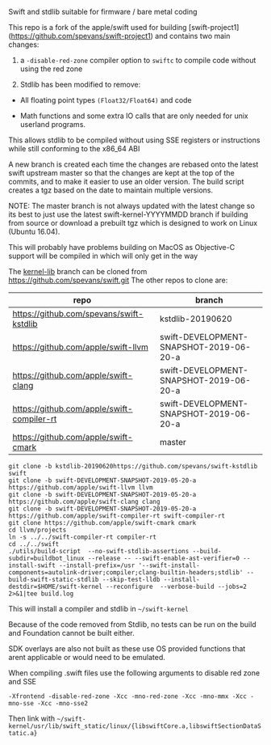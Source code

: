 Swift and stdlib suitable for firmware / bare metal coding


This repo is a fork of the apple/swift used for building [swift-project1]
(https://github.com/spevans/swift-project1) and contains two main changes:

1. a `-disable-red-zone` compiler option to `swiftc` to compile code without
using the red zone

2. Stdlib has been modified to remove:

- All floating point types `(Float32/Float64)` and code

- Math functions and some extra IO calls that are only needed for unix userland
programs.

This allows stdlib to be compiled without using SSE registers or instructions
while still conforming to the x86_64 ABI


A new branch is created each time the changes are rebased onto the latest swift
upstream master so that the changes are kept at the top of the commits, and to
make it easier to use an older version. The build script creates a tgz based on
the date to maintain multiple versions.

NOTE: The master branch is not always updated with the latest change so its best
to just use the latest swift-kernel-YYYYMMDD branch if building from source or
download a prebuilt tgz which is designed to work on Linux (Ubuntu 16.04).

This will probably have problems building on MacOS as Objective-C support will
be compiled in which will only get in the way



The [kernel-lib](https://github.com/spevans/swift/tree/kernel-lib)
branch can be cloned from https://github.com/spevans/swift.git The other repos
to clone are:

| repo                                       | branch                       |
|--------------------------------------------|------------------------------|
| https://github.com/spevans/swift-kstdlib   | kstdlib-20190620             |
| https://github.com/apple/swift-llvm        | swift-DEVELOPMENT-SNAPSHOT-2019-06-20-a |
| https://github.com/apple/swift-clang       | swift-DEVELOPMENT-SNAPSHOT-2019-06-20-a |
| https://github.com/apple/swift-compiler-rt | swift-DEVELOPMENT-SNAPSHOT-2019-06-20-a |
| https://github.com/apple/swift-cmark       | master                       |


```
git clone -b kstdlib-20190620https://github.com/spevans/swift-kstdlib swift
git clone -b swift-DEVELOPMENT-SNAPSHOT-2019-05-20-a https://github.com/apple/swift-llvm llvm
git clone -b swift-DEVELOPMENT-SNAPSHOT-2019-05-20-a https://github.com/apple/swift-clang clang
git clone -b swift-DEVELOPMENT-SNAPSHOT-2019-05-20-a https://github.com/apple/swift-compiler-rt swift-compiler-rt
git clone https://github.com/apple/swift-cmark cmark
cd llvm/projects
ln -s ../../swift-compiler-rt compiler-rt
cd ../../swift
./utils/build-script  --no-swift-stdlib-assertions --build-subdir=buildbot_linux --release -- --swift-enable-ast-verifier=0 --install-swift --install-prefix=/usr '--swift-install-components=autolink-driver;compiler;clang-builtin-headers;stdlib' --build-swift-static-stdlib --skip-test-lldb --install-destdir=$HOME/swift-kernel --reconfigure  --verbose-build --jobs=2 2>&1|tee build.log
```

This will install a compiler and stdlib in `~/swift-kernel`


Because of the code removed from Stdlib, no tests can be run on the build and
Foundation cannot be built either.

SDK overlays are also not built as these use OS provided functions that arent
applicable or would need to be emulated.

When compiling .swift files use the following arguments to disable red zone and
SSE

`-Xfrontend -disable-red-zone -Xcc -mno-red-zone -Xcc -mno-mmx -Xcc -mno-sse -Xcc -mno-sse2`

Then link with `~/swift-kernel/usr/lib/swift_static/linux/{libswiftCore.a,libswiftSectionDataStatic.a}`
